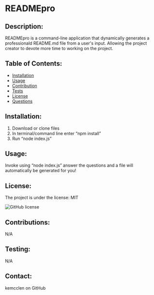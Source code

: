  # READMEpro
  
## Description: 
   READMEpro is a command-line application that dynamically generates a professionald README.md file from a user's input. Allowing the project creator to devote more time to working on the project.

## Table of Contents: 
- [Installation](#installation)
- [Usage](#usage)
- [Contribution](#contribution)
- [Tests](#tests)
- [License](#license)
- [Questions](#questions)
   
## Installation: 
   1. Download or clone files 
   2. In terminal/command line enter “npm install” 
   3. Run “node index.js”
  
## Usage: 
   Invoke using “node index.js” answer the questions and a file will automatically be generated for you!

 ## License:
The project is under the license: MIT 

![GitHub license](https://img.shields.io/badge/license-MIT-blue.svg)
  
## Contributions: 
   N/A
   
## Testing: 
   N/A
   
## Contact: 
   kemcclen on GitHub